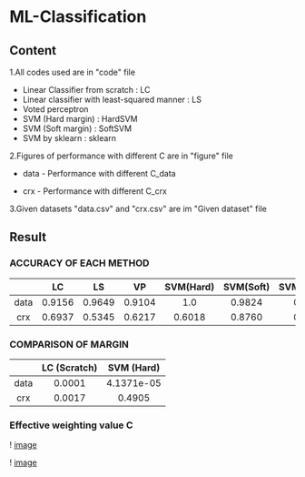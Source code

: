 # ML-Classification

## Content
1.All codes used are in "code" file 
  * Linear Classifier from scratch : LC
  * Linear classifier with least-squared manner : LS
  * Voted perceptron
  * SVM (Hard margin) : HardSVM
  * SVM (Soft margin) : SoftSVM
  * SVM by sklearn : sklearn

2.Figures of performance with different C are in  "figure" file
  * data - Performance with different C_data
  
  * crx - Performance with different C_crx
  
3.Given datasets "data.csv" and "crx.csv" are im "Given dataset" file

## Result
### ACCURACY OF EACH METHOD
|      | LC     | LS     | VP     | SVM(Hard)  | SVM(Soft) | SVM(sklearn) |
|:----:|:------:|:------:|:------:|:----------:|:---------:|:------------:|
| data | 0.9156 | 0.9649 | 0.9104 | 1.0        | 0.9824    | 0.9591       |
| crx  | 0.6937 | 0.5345 | 0.6217 | 0.6018     | 0.8760    | 0.8827       |

### COMPARISON OF MARGIN
|      | LC (Scratch) | SVM (Hard) |
|:----:|:------------:|:----------:|
| data | 0.0001       | 4.1371e-05 |
| crx  | 0.0017       | 0.4905     |

### Effective weighting value C
! [image](https://github.com/podo47/ML-Classification/raw/main/figure/PerformancewithdifferentC_data.png)

! [image](https://github.com/podo47/ML-Classification/raw/main/figure/PerformancewithdifferentC_crx.png)
